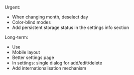 Urgent:
- When changing month, deselect day
- Color-blind modes
- Add persistent storage status in the settings info section

Long-term:
- Use <dialog> for dialogs
- Mobile layout
- Better settings page
- In settings: single dialog for add/edit/delete
- Add internationalisation mechanism

